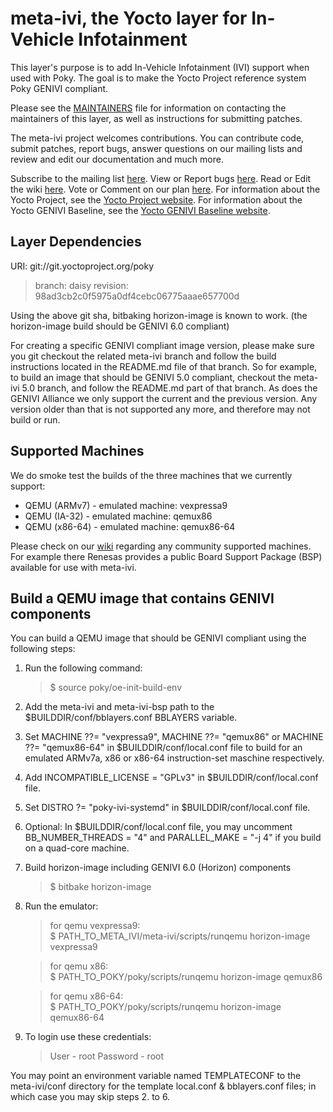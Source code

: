 meta-ivi, the Yocto layer for In-Vehicle Infotainment
=====================================================

This layer's purpose is to add In-Vehicle Infotainment (IVI) support when
used with Poky.  The goal is to make the Yocto Project reference system
Poky GENIVI compliant.

Please see the
[MAINTAINERS](http://git.yoctoproject.org/cgit/cgit.cgi/meta-ivi/tree/MAINTAINERS)
file for information on contacting the maintainers
of this layer, as well as instructions for submitting patches.

The meta-ivi project welcomes contributions. You can contribute code,
submit patches, report bugs, answer questions on our mailing lists and
review and edit our documentation and much more.

Subscribe to the mailing list
    [here](https://lists.genivi.org/mailman/listinfo/genivi-meta-ivi).
View or Report bugs
    [here](https://bugs.genivi.org/buglist.cgi?product=meta-ivi).
Read or Edit the wiki
    [here](http://wiki.projects.genivi.org/index.php/meta-ivi).
Vote or Comment on our plan
    [here](https://trello.com/b/HplBZa2l/meta-ivi-development).
For information about the Yocto Project, see the
    [Yocto Project website](https://www.yoctoproject.org).
For information about the Yocto GENIVI Baseline, see the
    [Yocto GENIVI Baseline website](http://projects.genivi.org/GENIVI_Baselines/meta-ivi).

Layer Dependencies
------------------

URI: git://git.yoctoproject.org/poky
> branch:   daisy
> revision: 98ad3cb2c0f5975a0df4cebc06775aaae657700d

Using the above git sha, bitbaking horizon-image is known to work.
(the horizon-image build should be GENIVI 6.0 compliant)

For creating a specific GENIVI compliant image version, please make sure you
git checkout the related meta-ivi branch and follow the build instructions
located in the README.md file of that branch. So for example, to build
an image that should be GENIVI 5.0 compliant, checkout the meta-ivi 5.0 branch,
and follow the README.md part of that branch. As does the GENIVI Alliance
we only support the current and the previous version. Any version older
than that is not supported any more, and therefore may not build or run.

Supported Machines
------------------

We do smoke test the builds of the three machines that we currently support:

* QEMU (ARMv7) - emulated machine: vexpressa9
* QEMU (IA-32) - emulated machine: qemux86
* QEMU (x86-64) - emulated machine: qemux86-64

Please check on our [wiki](http://wiki.projects.genivi.org/index.php/meta-ivi)
regarding any community supported machines.
For example there Renesas provides a public Board Support Package (BSP)
available for use with meta-ivi.

Build a QEMU image that contains GENIVI components
--------------------------------------------------

You can build a QEMU image that should be GENIVI compliant using the
following steps:

1. Run the following command:
   > $ source poky/oe-init-build-env

2. Add the meta-ivi and meta-ivi-bsp path to the $BUILDDIR/conf/bblayers.conf
BBLAYERS variable.

3. Set MACHINE ??= "vexpressa9", MACHINE ??= "qemux86" or MACHINE ??= "qemux86-64"
in $BUILDDIR/conf/local.conf file to build for an emulated ARMv7a, x86 or x86-64
instruction-set maschine respectively.

4. Add INCOMPATIBLE_LICENSE = "GPLv3" in $BUILDDIR/conf/local.conf file.

5. Set DISTRO ?= "poky-ivi-systemd" in $BUILDDIR/conf/local.conf file.

6. Optional: In $BUILDDIR/conf/local.conf file, you may uncomment
BB_NUMBER_THREADS = "4" and PARALLEL_MAKE = "-j 4" if you build on a
quad-core machine.

7. Build horizon-image including GENIVI 6.0 (Horizon) components
   > $ bitbake horizon-image

8. Run the emulator:
   > for qemu vexpressa9:  
   > $ PATH_TO_META_IVI/meta-ivi/scripts/runqemu horizon-image vexpressa9

   > for qemu x86:  
   > $ PATH_TO_POKY/poky/scripts/runqemu horizon-image qemux86

   > for qemu x86-64:  
   > $ PATH_TO_POKY/poky/scripts/runqemu horizon-image qemux86-64

9. To login use these credentials:
   > User - root
   > Password - root

You may point an environment variable named TEMPLATECONF to the meta-ivi/conf
directory for the template local.conf & bblayers.conf files; in which case you
may skip steps 2. to 6.
